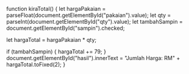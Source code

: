 function kiraTotal() {
let hargaPakaian = parseFloat(document.getElementById("pakaian").value);
let qty = parseInt(document.getElementById("qty").value);
let tambahSampin = document.getElementById("sampin").checked;

let hargaTotal = hargaPakaian \* qty;

if (tambahSampin) {
hargaTotal += 79;
}
document.getElementById("hasil").innerText = "Jumlah Harga: RM" + hargaTotal.toFixed(2);
}